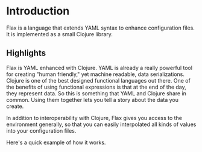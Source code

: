 # Introduction

Flax is a language that extends YAML syntax to enhance configuration files. It is implemented as a small Clojure library.

## Highlights

Flax is YAML enhanced with Clojure. YAML is already a really powerful tool for creating "human friendly," yet machine readable, data serializations. Clojure is one of the best designed functional languages out there. One of the benefits of using functional expressions is that at the end of the day, they represent data. So this is something that YAML and Clojure share in common. Using them together lets you tell a story about the data you create.

In addition to interoperability with Clojure, Flax gives you access to the environment generally, so that you can easily interpolated all kinds of values into your configuration files.

Here's a quick example of how it works.

